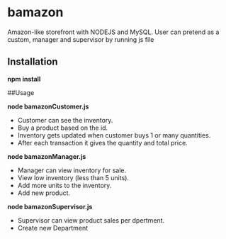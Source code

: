 # bamazon

Amazon-like storefront with NODEJS and MySQL. User can pretend as a custom, manager 
and supervisor by running js file

## Installation 

**npm install**

##Usage

**node  bamazonCustomer.js**
* Customer can see the inventory. 
* Buy a product based on the id.
* Inventory gets updated when customer buys 1 or many quantities.
* After each transaction it gives the quantity and total price.

**node  bamazonManager.js**
* Manager can view inventory for sale. 
* View low inventory (less than 5 units).
* Add more units to the inventory.
* Add new product.

**node  bamazonSupervisor.js**
* Supervisor can view product sales per dpertment. 
* Create new Department


